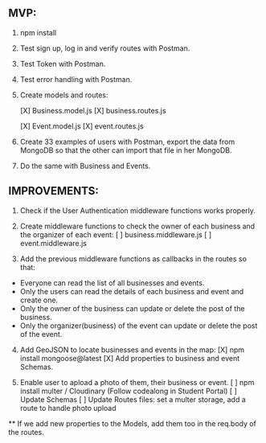 ## MVP:

1. npm install

2. Test sign up, log in and verify routes with Postman.

3. Test Token with Postman.

4. Test error handling with Postman.

5. Create models and routes:

   [X] Business.model.js
   [X] business.routes.js

   [X] Event.model.js
   [X] event.routes.js

6. Create 33 examples of users with Postman, export the data from MongoDB so that the other can import that file in her MongoDB.

7. Do the same with Business and Events.

## IMPROVEMENTS:

1. Check if the User Authentication middleware functions works properly.

2. Create middleware functions to check the owner of each business and the organizer of each event:
   [ ] business.middleware.js
   [ ] event.middleware.js

3. Add the previous middleware functions as callbacks in the routes so that:

- Everyone can read the list of all businesses and events.
- Only the users can read the details of each business and event and create one.
- Only the owner of the business can update or delete the post of the business.
- Only the organizer(business) of the event can update or delete the post of the event.

4. Add GeoJSON to locate businesses and events in the map:
   [X] npm install mongoose@latest
   [X] Add properties to business and event Schemas.

5. Enable user to apload a photo of them, their business or event.
   [ ] npm install multer / Cloudinary (Follow codealong in Student Portal)
   [ ] Update Schemas
   [ ] Update Routes files: set a multer storage, add a route to handle photo upload

\*\* If we add new properties to the Models, add them too in the req.body of the routes.

